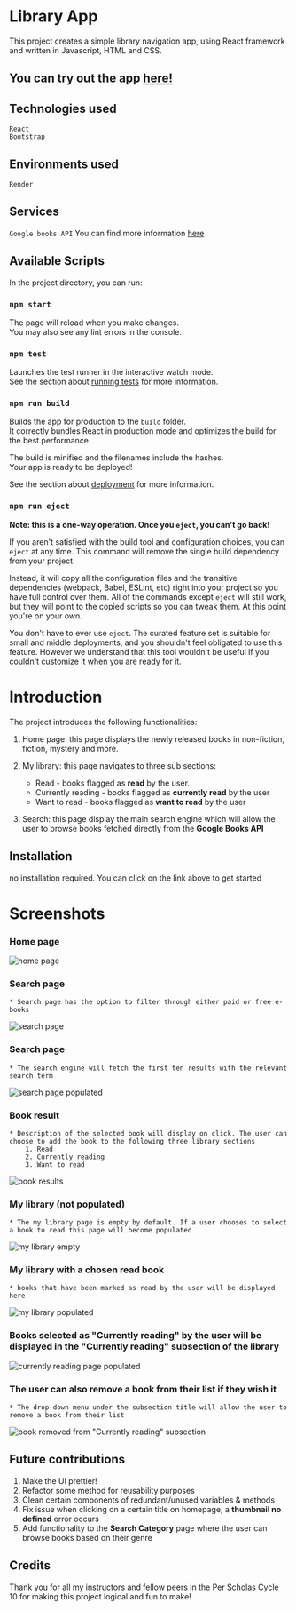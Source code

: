 # Library App

This project creates a simple library navigation app, using React framework and written in Javascript, HTML and CSS.

## You can try out the app [here!](https://library-app-tamara703.onrender.com)


## Technologies used
```
React
Bootstrap

```

## Environments used
```
Render
```


## Services

`Google books API` You can find more information [here](https://developers.google.com/books/docs/v1/using#intro)

## Available Scripts

In the project directory, you can run:

### `npm start`

The page will reload when you make changes.\
You may also see any lint errors in the console.

### `npm test`

Launches the test runner in the interactive watch mode.\
See the section about [running tests](https://facebook.github.io/create-react-app/docs/running-tests) for more information.

### `npm run build`

Builds the app for production to the `build` folder.\
It correctly bundles React in production mode and optimizes the build for the best performance.

The build is minified and the filenames include the hashes.\
Your app is ready to be deployed!

See the section about [deployment](https://facebook.github.io/create-react-app/docs/deployment) for more information.

### `npm run eject`

**Note: this is a one-way operation. Once you `eject`, you can't go back!**

If you aren't satisfied with the build tool and configuration choices, you can `eject` at any time. This command will remove the single build dependency from your project.

Instead, it will copy all the configuration files and the transitive dependencies (webpack, Babel, ESLint, etc) right into your project so you have full control over them. All of the commands except `eject` will still work, but they will point to the copied scripts so you can tweak them. At this point you're on your own.

You don't have to ever use `eject`. The curated feature set is suitable for small and middle deployments, and you shouldn't feel obligated to use this feature. However we understand that this tool wouldn't be useful if you couldn't customize it when you are ready for it.


# Introduction

The project introduces the following functionalities:
1. Home page: this page displays the newly released books in non-fiction, fiction, mystery and more.
2. My library: this page navigates to three sub sections:
    * Read - books flagged as **read** by the user.
    * Currently reading - books flagged as **currently read** by the user
    * Want to read - books flagged as **want to read** by the user

3. Search: this page display the main search engine which will allow the user to browse books fetched directly from the **Google Books API**



## Installation
no installation required. You can click on the link above to get started


# Screenshots

### Home page
![home page](./src/images/home-page.png)

### Search page
    * Search page has the option to filter through either paid or free e-books
![search page](./src/images/search-page.png)

### Search page
    * The search engine will fetch the first ten results with the relevant search term
![search page populated](./src/images/search-page-populated.png)

### Book result
    * Description of the selected book will display on click. The user can choose to add the book to the following three library sections
        1. Read
        2. Currently reading
        3. Want to read
![book results](./src/images/book-results.png)

### My library (not populated)
    * The my library page is empty by default. If a user chooses to select a book to read this page will become populated
![my library empty](./src/images/my-library-empty.png)

### My library with a chosen read book
    * books that have been marked as read by the user will be displayed here
![my library populated](./src/images/my-library-populated.png)

### Books selected as "Currently reading" by the user will be displayed in the "Currently reading" subsection of the library
![currently reading page populated](./src/images/currently-reading-populated.png)

### The user can also remove a book from their list if they wish it
    * The drop-down menu under the subsection title will allow the user to remove a book from their list
![book removed from "Currently reading" subsection](./src/images/book-removed.png)





## Future contributions
1. Make the UI prettier!
2. Refactor some method for reusability purposes
3. Clean certain components of redundant/unused variables & methods
4. Fix issue when clicking on a certain title on homepage, a **thumbnail no defined** error occurs
5. Add functionality to the **Search Category** page where the user can browse books based on their genre


## Credits
Thank you for all my instructors and fellow peers in the Per Scholas Cycle 10 for making this project logical and fun to make!
